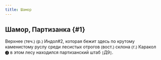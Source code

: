 ```yaml
---
title: Шамор
---
```

## Шамор, Партизанка {#1}

Верхнее ⦅теч.⦆ ⦅р.⦆ Индол#2, которая бежит здесь по крутому каменистому руслу среди лесистых отрогов ⦅вост.⦆ склона ⦅г.⦆ Каракол ❷ в этом лесу находился партизанский штаб ⦃Д9⦄.
